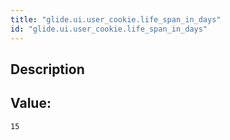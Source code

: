 ```yaml
---
title: "glide.ui.user_cookie.life_span_in_days"
id: "glide.ui.user_cookie.life_span_in_days"
---
```

## Description



## Value: 
```
15
```